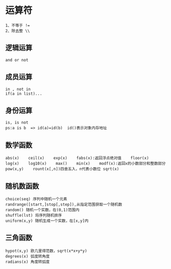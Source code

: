 # 运算符

    1、不等于 !=
    2、除去整 \\

## 逻辑运算

    and or not

## 成员运算

    in , not in
    if(a in list)...

## 身份运算

    is, is not
    ps:a is b  => id(a)=id(b)  id()表示对象内存地址

## 数学函数

    abs(x)    ceil(x)    exp(x)    fabs(x):返回浮点绝对值    floor(x)    log(x)    log10(x)    max()    min(x)    modf(x):返回x的小数部分和整数部分    pow(x,y)    rount(x[,n])四舍五入，n代表小数位 sqrt(x)

## 随机数函数

    choice(seq) 序列中随机一个元素
    randrange([start,]stop[,step]),从指定范围获取一个随机数
    random() 随机一个实数，在(0,1)范围内
    shuffle(lst) 将序列随机排序
    uniform(x,y) 随机生成一个实数，在[x,y]内

## 三角函数

    hypot(x,y) 欧几里得范数，sqrt(x*x+y*y)
    degrees(x) 弧度转角度
    radians(x) 角度转弧度
